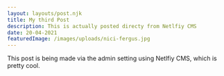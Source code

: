 ```yaml
---
layout: layouts/post.njk
title: My third Post
description: This is actually posted directy from Netlfiy CMS
date: 20-04-2021
featuredImage: /images/uploads/nici-fergus.jpg
---
```


This post is being made via the admin setting using Netlfiy CMS, which is pretty cool.
